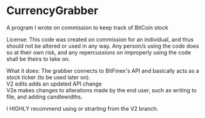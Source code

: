 # CurrencyGrabber
A program I wrote on commission to keep track of BitCoin stock

License: This code was created on commission for an individual, and thus should not be altered or used in any way. Any person/s using the code does so at their own risk, and any repercussions on improperly using the code shall be theirs to take on.

What it does: The grabber connects to BitFinex's API and basically acts as a stock ticker (to be used later on).<br>
V2 edits adds an updated API change<br>
V2e makes changes to alterations made by the end user, such as writing to file, and adding candlewidths.

I HIGHLY recommend using or strarting from the V2 branch.
